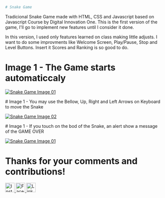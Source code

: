 ``` bash
# Snake Game
```
Tradicional Snake Game made with HTML, CSS and Javascript based on Javascript Course by Digital Innovation One. This is the first version of the game, I'll go to implement new features until I consider it done.

In this version, I used only features learned on class making little adjusts. I want to do some improvments like Welcome Screen, Play/Pause, Stop and Level Buttons. Insert it Scores and Ranking is so good to do.

# Image 1 - The Game starts automaticcaly
<p align="left">
    <a href="https://i.imgur.com/JKHMTWq.jpg" target="_blank">
        <img alt="Snake Game Image 01" src="https://i.imgur.com/JKHMTWq.jpg">
    </a>
</p>
# Image 1 - You may use the Bellow, Up, Right and Left Arrows on Keyboard to move the Snake
<p>
    <a href="https://i.imgur.com/66xG2SL.jpg" target="_blank">
        <img alt="Snake Game Image 02" src="https://i.imgur.com/66xG2SL.jpg">
    </a>
</p>
# Image 1 - If you touch on the bod of the Snake, an alert show a message of the GAME OVER
<p>
	  <a href="https://i.imgur.com/zhuZNgK.jpg" target="_blank">
        <img alt="Snake Game Image 01" src="https://i.imgur.com/zhuZNgK.jpg">
  </a> 
</p>


# Thanks for your comments and contributions!

<p align="left">
    <a href="https://www.instagram.com/paulosantoro/" target="_blank">
        <img alt="Instagram" src="https://lh3.googleusercontent.com/2sREY-8UpjmaLDCTztldQf6u2RGUtuyf6VT5iyX3z53JS4TdvfQlX-rNChXKgpBYMw" width="30" height="30">
    </a>
    <a href="https://www.facebook.com/paulo.santoro.7" target="_blank">
        <img alt="Facebook" src="https://lh3.googleusercontent.com/ccWDU4A7fX1R24v-vvT480ySh26AYp97g1VrIB_FIdjRcuQB2JP2WdY7h_wVVAeSpg"  width="30" height="30">
    </a>
	  <a href="https://www.linkedin.com/in/paulo-santoro-44a88318/" target="_blank" >
		  <img alt="LinkedIn" src="https://lh3.googleusercontent.com/fqYJHtyzZzA4vacRzeJoB93QNvA5-mvR-8UB5oVLxdYDSTpfLp_KgYD4IqVGJUgFEJo"  width="30" height="30">
    </a>
    
</p>

